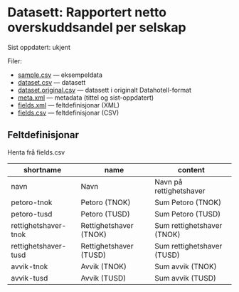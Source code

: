 # Datasett:     Rapportert netto overskuddsandel per selskap
 Sist oppdatert: ukjent

 Filer:
 - [sample.csv](sample.csv) — eksempeldata
 - [dataset.csv](dataset.csv) — datasett
 - [dataset.original.csv](dataset.original.csv) — datasett i originalt Datahotell-format
 - [meta.xml](meta.xml) — metadata (tittel og sist-oppdatert)
 - [fields.xml](fields.xml) — feltdefinisjonar (XML)
 - [fields.csv](fields.csv) — feltdefinisjonar (CSV)


## Feltdefinisjonar
Henta frå fields.csv

| shortname | name | content |
| --- | --- | --- |
| navn | Navn | Navn på rettighetshaver |
| petoro-tnok | Petoro (TNOK) | Sum Petoro (TNOK) |
| petoro-tusd | Petoro (TUSD) | Sum Petoro (TUSD) |
| rettighetshaver-tnok | Rettighetshaver (TNOK) | Sum rettighetshaver (TNOK) |
| rettighetshaver-tusd | Rettighetshaver (TUSD) | Sum rettighetshaver (TUSD) |
| avvik-tnok | Avvik (TNOK) | Sum avvik (TNOK) |
| avvik-tusd | Avvik (TUSD) | Sum avvik (TUSD) |
